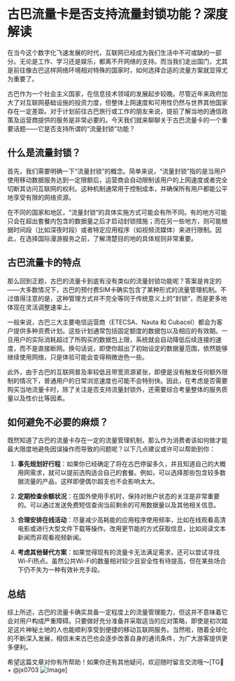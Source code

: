 # 古巴流量卡是否支持流量封锁功能？深度解读

在当今这个数字化飞速发展的时代，互联网已经成为我们生活中不可或缺的一部分。无论是工作、学习还是娱乐，都离不开网络的支持。而当我们走出国门，尤其是前往像古巴这样网络环境相对特殊的国家时，如何选择合适的流量方案就显得尤为重要了。

古巴作为一个社会主义国家，在信息技术领域的发展起步较晚。尽管近年来政府加大了对互联网基础设施的投资力度，但整体上网速度和可用性仍然与世界其他国家存在一定差距。对于计划前往古巴旅行或工作的朋友来说，提前了解当地的通信政策及运营商提供的服务是非常必要的。今天我们就来聊聊关于古巴流量卡的一个重要话题——它是否支持所谓的“流量封锁”功能？

## 什么是流量封锁？

首先，我们需要明确一下“流量封锁”的概念。简单来说，“流量封锁”指的是当用户使用移动数据服务达到一定限额后，运营商会自动限制该用户的上网速度或者完全切断其访问互联网的权利。这种机制通常用于控制成本，并确保所有用户都能公平地享受有限的网络资源。

在不同的国家和地区，“流量封锁”的具体实施方式可能会有所不同。有的地方可能只会在超出套餐内包含的数据量之后才启动封锁措施；而在另一些地方，则可能根据时间段（比如深夜时段）或者特定应用程序（如视频流媒体）来进行限制。因此，在选择国际漫游服务之前，了解清楚目的地的具体规则非常重要。

## 古巴流量卡的特点

那么回到正题，古巴的流量卡到底有没有类似的流量封锁功能呢？答案是肯定的——大多数情况下，古巴的预付费SIM卡确实包含了某种形式的流量管理机制。不过值得注意的是，这种管理方式并不完全等同于传统意义上的“封锁”，而是更多地体现在灵活调整速率上。

一般来说，古巴三大主要电信运营商（ETECSA、Nauta 和 Cubacel）都会为客户提供多种资费计划。这些计划通常包括固定额度的数据包以及相应的有效期。一旦用户的实际消耗超过了所购买的数据包上限，系统就会自动降低后续连接的速度，而不是直接断网。换句话说，即使你超出了初始设定的数据量范围，依然能够继续使用网络，只是体验可能会变得稍微逊色一些。

此外，由于古巴的互联网普及率较低且带宽资源紧张，即便是没有触发任何额外限制的情况下，普通用户的日常浏览速度也可能不会特别快。因此，在考虑是否需要购买当地流量卡时，除了关注是否支持流量封锁外，还需要综合考量整体的服务质量以及性价比等因素。

## 如何避免不必要的麻烦？

既然知道了古巴的流量卡存在一定的流量管理机制，那么作为消费者该如何做才能最大限度地避免因误操作而导致的问题呢？以下几点建议或许可以帮助到你：

1. **事先规划好行程**：如果你已经确定了将在古巴停留多久，并且知道自己的大概用网需求，就可以提前选购适合自己的套餐。例如，可以选择那些包含较多数据流量的产品，这样即便偶尔超支也不会影响太大。
   
2. **定期检查余额状况**：在国外使用手机时，保持对账户状态的关注是非常重要的。可以通过发送免费短信查询当前剩余的可用数据量以及其他相关信息。
   
3. **合理安排在线活动**：尽量减少高耗能的应用程序使用频率，比如在线观看高清电影或进行大型文件下载等操作。改用更节能的方式获取信息，比如阅读文本新闻而非观看视频新闻。
   
4. **考虑其他替代方案**：如果觉得现有的流量卡无法满足需求，还可以尝试寻找Wi-Fi热点。虽然公共Wi-Fi的数量相对较少且安全性有待提高，但在某些场合下仍不失为一种有效补充手段。

## 总结

综上所述，古巴的流量卡确实具备一定程度上的流量管理能力，但这并不意味着它会对用户构成严重障碍。只要做好充分准备并采取适当的应对策略，即使是初次踏足这片神秘土地的人也能顺利享受到便捷的移动互联网服务。当然啦，随着全球化的不断深入发展，相信未来古巴也会逐步改善自身的通讯条件，为广大游客提供更多便利。

希望这篇文章对你有所帮助！如果你还有其他疑问，欢迎随时留言交流哦～[TG💪+ @jx0703 ![Image](https://github.com/user-attachments/assets/dbca1d08-cadb-493c-b0ec-ad6f7a83f270)]
